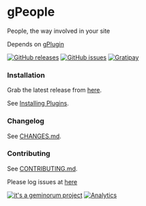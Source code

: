 # gPeople

People, the way involved in your site

Depends on [gPlugin](https://github.com/geminorum/gplugin)

[![GitHub releases](https://img.shields.io/github/release/geminorum/gpeople.svg?style=flat-square)](https://github.com/geminorum/gpeople/releases)
[![GitHub issues](https://img.shields.io/github/issues/geminorum/gpeople.svg?style=flat-square)](https://github.com/geminorum/gpeople/issues)
[![Gratipay](http://img.shields.io/gratipay/geminorum.svg?style=flat-square)](https://gratipay.com/geminorum/)

### Installation

Grab the latest release from [here](https://github.com/geminorum/gpeople/releases).

See [Installing Plugins](http://codex.wordpress.org/Managing_Plugins#Installing_Plugins).

### Changelog

See [CHANGES.md](CHANGES.md).

### Contributing

See [CONTRIBUTING.md](CONTRIBUTING.md).

Please log issues at [here](https://github.com/geminorum/gpeople/issues)

[![it's a geminorum project](http://img.shields.io/badge/it's_a-geminorum_project-lightgrey.svg?style=flat-square)](http://geminorum.ir/)
[![Analytics](https://ga-beacon.appspot.com/UA-865830-4/gpeople/readme?pixel)](https://github.com/geminorum/gpeople)
